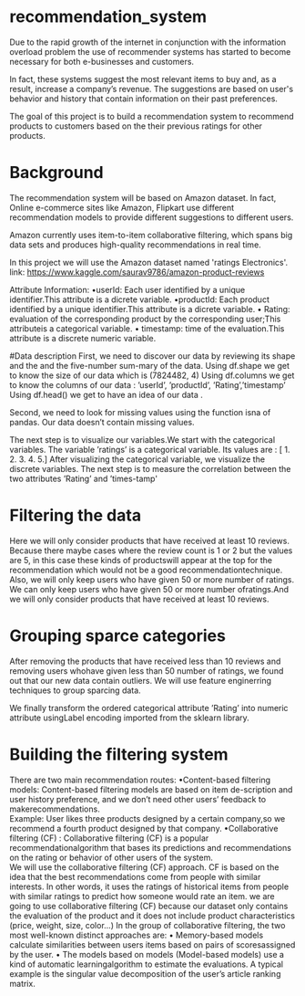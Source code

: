# recommendation_system
Due to the rapid growth of the internet in conjunction with the information overload problem the use of recommender systems has started to become necessary for both e-businesses and customers.

In fact, these systems suggest the most relevant items to buy and, as a result, increase a company’s revenue.
The suggestions are based on user's behavior and history that contain information on their past preferences.

The goal of this project is to build a recommendation system to recommend products to customers based on the their previous ratings for other products.

# Background
The recommendation system will be based on Amazon dataset.
In fact, Online e-commerce sites like Amazon, Flipkart use different recommendation models to provide different suggestions to different users.

Amazon currently uses item-to-item collaborative filtering, which spans big data sets and produces high-quality recommendations in real time.

In this project we will use the Amazon dataset named 'ratings Electronics'.
link: https://www.kaggle.com/saurav9786/amazon-product-reviews 

Attribute Information:
•userId: Each user identified by a unique identifier.This attribute is a dicrete variable.
•productId: Each product identified by a unique identifier.This attribute is a dicrete variable.
• Rating: evaluation of the corresponding product by the corresponding user;This attributeis a categorical variable.
• timestamp: time of the evaluation.This attribute is a discrete numeric variable.

#Data description 
First, we need to discover our data by reviewing its shape and the and the five-number sum-mary of the data.
Using df.shape we get to know the size of our data which is (7824482, 4)
Using  df.columns  we  get  to  know  the  columns  of  our  data  :  ’userId’,  ’productId’,  ’Rating’,’timestamp’
Using df.head() we get to have an idea of our data .

Second, we need to look for missing values using the function isna of pandas.
Our data doesn’t contain missing values.

The next step is to visualize our variables.We start with the categorical variables.
The variable ’ratings’ is a categorical variable. Its values are : [ 1. 2. 3. 4. 5.]
After visualizing the categorical variable, we visualize the discrete variables.
The next step is to measure the correlation between the two attributes ’Rating’ and ’times-tamp'

# Filtering the data
Here we will only consider products that have received at least 10 reviews. 
Because there maybe cases where the review count is 1 or 2 but the values are 5, in this case these kinds of productswill appear at the top for the recommendation which would not be a good recommendationtechnique.
Also, we will only keep users who have given 50 or more number of ratings.
We can only keep users who have given 50 or more number ofratings.And we will only consider products that have received at least 10 reviews.

# Grouping sparce categories 
After removing the products that have received less than 10 reviews and removing users whohave given less than 50 number of ratings,
we found out that our new data contain outliers. We will use feature enginerring techniques to group sparcing data.

We finally transform the ordered categorical attribute ’Rating’ into numeric attribute usingLabel encoding imported from the sklearn library.

# Building the filtering system
There are two main recommendation routes:
•Content-based filtering  models:  Content-based  filtering  models  are  based  on  item  de-scription and user history preference, 
and we don’t need other users’ feedback to makerecommendations.  
Example:  User likes three products designed by a certain company,so we recommend a fourth product designed by that company.
•Collaborative filtering (CF) : Collaborative filtering (CF) is a popular recommendationalgorithm that bases its predictions and recommendations on the rating or behavior of other users of the system.  
We will use the collaborative filtering (CF) approach.  CF is based on the idea that the best recommendations come from people with similar interests.
In other words, it uses the ratings of historical items from people with similar ratings to predict how someone would rate an item.
we are going to use collaborative filtering (CF) because our dataset only contains the evaluation of the product and it does not include product characteristics (price, weight, size, color...)
In the group of collaborative filtering, the two most well-known distinct approaches are:
•  Memory-based models calculate similarities between users items based on pairs of scoresassigned by the user.
•  The  models  based  on  models  (Model-based  models)  use  a  kind  of  automatic  learningalgorithm to estimate the evaluations.
A typical example is the singular value decomposition of the user’s article ranking matrix.
